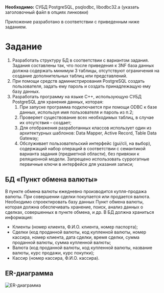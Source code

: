 **Необходимо:** СУБД PostgreSQL, psqlodbc, libodbc32.a (указать заголовочный файл в опциях линковки)

Приложение разработано в соответствии с приведенным ниже заданием.

# Задание

1. Разработать структуру БД в соответствии с вариантом задания. Задания составлены так, что после приведения к 3NF база данных должна содержать минимум 3 таблицы, отсутствуют ограничения на создание дополнительных таблиц или представлений. 
2. При помощи средств администрирования PostgreSQL создать пользователя, задать ему пароль и создать принадлежащую ему базу данных.
3. Разработать программу на языке С++, использующую СУБД PostgreSQL для хранения данных, которая:
    1) При запуске программа подключается при помощи ODBC к базе данных, используя имя пользователя и пароль из п.2;
    2) Проверяет существование всех необходимых таблиц, в случае их отсутствия – создает;
    3) Для отображения разработанных классов использует один из архитектурных шаблонов: Data Mapper, Active Record, Table Data Gateway;
    4) Обслуживает пользовательский интерфейс (gui/cli, на выбор), содержащий набор операций в соответствии с семантикой варианта задания (предметной области), без привязки к реляционной модели. Запрещено использовать суррогатные первичные ключи в интерфейсе для указания записи;

## БД «Пункт обмена валюты»

В пункте обмена валюты ежедневно производится купля-продажа валюты. При совершении сделки покупается или продается валюта.
Необходимо спроектировать базу данных Пункт обмена валюты, которая должна обеспечивать хранение, поиск, анализ данных о сделках, совершенных в пункте обмена, и др.
В БД должна храниться информация:
+ Клиенты (номер клиента, Ф.И.О. клиента, номер паспорта);
+ Сделки (код проданной валюты, код купленной валюты, номер кассира, номер клиента, дата сделки, время сделки, сумма проданной валюты, сумма купленной валюты;
+ Валюта (код проданной валюты, код купленной валюты, название валюты, курс продажи, курс покупки);
+ Кассир (номер кассира, Ф.И.О. кассира).

## ER-диаграмма
![ER-диаграмма](https://github.com/MOCTNK/rpbd-table-data-gateway/assets/71684726/61af2840-f2e0-42a2-9652-5ace1f35854b)